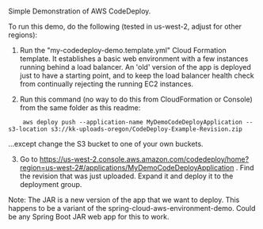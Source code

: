 # 
Simple Demonstration of AWS CodeDeploy.

To run this demo, do the following (tested in us-west-2, adjust for other regions):

1.  Run the "my-codedeploy-demo.template.yml" Cloud Formation template.  It establishes a basic web environment with a few instances running behind a load balancer.  An 'old' version of the app is deployed just to have a starting point, and to keep the load balancer health check from continually rejecting the running EC2 instances.

2.  Run this command (no way to do this from CloudFormation or Console) from the same folder as this readme:

````
    aws deploy push --application-name MyDemoCodeDeployApplication --s3-location s3://kk-uploads-oregon/CodeDeploy-Example-Revision.zip
````

...except change the S3 bucket to one of your own buckets.

3.  Go to https://us-west-2.console.aws.amazon.com/codedeploy/home?region=us-west-2#/applications/MyDemoCodeDeployApplication .  Find the revision that was just uploaded.  Expand it and deploy it to the deployment group.


Note:  The JAR is a new version of the app that we want to deploy.  This happens to be a variant of the spring-cloud-aws-environment-demo.  Could be any Spring Boot JAR web app for this to work.


      
